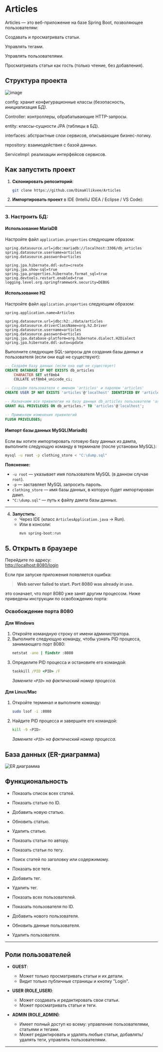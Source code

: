 # Articles

Articles — это веб-приложение на базе Spring Boot, позволяющее пользователям:

Создавать и просматривать статьи.

Управлять тегами.

Управлять пользователями.

Просматривать статьи как гость (только чтение, без добавления).

## Структура проекта

![image](https://github.com/user-attachments/assets/292b7837-fed4-466a-ba69-028d9227ea44)

config: хранит конфигурационные классы (безопасность, инициализация БД).

Controller: контроллеры, обрабатывающие HTTP-запросы.

entity: классы-сущности JPA (таблицы в БД).

interfaces: абстрактные слои сервисов, описывающие бизнес-логику.

repository: взаимодействия с базой данных.

ServiceImpl: реализации интерфейсов сервисов.

## Как запустить проект

1. **Склонировать репозиторий**:
   ```bash
   git clone https://github.com/DimaAllikvee/Articles
   ```
2. **Импортировать проект** в IDE (IntelliJ IDEA / Eclipse / VS Code):


---

### 3. **Настроить БД**:

#### Использование MariaDB

Настройте файл `application.properties` следующим образом:

```properties
spring.datasource.url=jdbc:mariadb://localhost:3306/db_articles
spring.datasource.username=articles
spring.datasource.password=articles

spring.jpa.hibernate.ddl-auto=create
spring.jpa.show-sql=true
spring.jpa.properties.hibernate.format_sql=true
spring.devtools.restart.enabled=true
logging.level.org.springframework.security=DEBUG
```

#### Использование H2

Настройте файл `application.properties` следующим образом:

```properties
spring.application.name=Articles

spring.datasource.url=jdbc:h2:./data/articles
spring.datasource.driverClassName=org.h2.Driver
spring.datasource.username=articles
spring.datasource.password=articles
spring.jpa.database-platform=org.hibernate.dialect.H2Dialect
spring.jpa.hibernate.ddl-auto=update

```


Выполните следующие SQL-запросы для создания базы данных и пользователя (если они ещё не существуют):

```sql
-- Создаём базу данных (если она ещё не существует)
CREATE DATABASE IF NOT EXISTS db_articles 
    CHARACTER SET utf8mb4 
    COLLATE utf8mb4_unicode_ci;

-- Создаём пользователя с именем 'articles' и паролем 'articles'
CREATE USER IF NOT EXISTS 'articles'@'localhost' IDENTIFIED BY 'articles';

-- Назначаем все привилегии на базу данных db_articles пользователю 'articles'
GRANT ALL PRIVILEGES ON db_articles.* TO 'articles'@'localhost';

-- Применяем изменения привилегий
FLUSH PRIVILEGES;
```

#### Импорт базы данных MySQL(Mariadb)

Если вы хотите импортировать готовую базу данных из дампа, выполните следующую команду в терминале (после установки MySQL):

```bash
mysql -u root -p clothing_store < "C:\dump.sql"
```

**Пояснение:**

- `-u root` — указывает имя пользователя MySQL (в данном случае `root`).
- `-p` — заставляет MySQL запросить пароль.
- `clothing_store` — имя базы данных, в которую будет импортирован дамп.
- `"C:\dump.sql"` — путь к файлу дампа базы данных.

---

4. **Запустить**:
    - Через IDE (класс `ArticlesApplication.java` → Run).
    - Или в консоли:
      ```bash
      mvn spring-boot:run
      ```
## 5. Открыть в браузере

Перейдите по адресу:  
[http://localhost:8080/login](http://localhost:8080/login)

Если при запуске приложения появляется ошибка:
> **Web server failed to start. Port 8080 was already in use.**

это означает, что порт 8080 уже занят другим процессом. Ниже приведены инструкции по освобождению порта:

### Освобождение порта 8080

#### Для Windows

1. Откройте командную строку от имени администратора.
2. Выполните следующую команду, чтобы узнать PID процесса, занимающего порт 8080:
   ```cmd
   netstat -ano | findstr :8080
   ```
3. Определите PID процесса и остановите его командой:
   ```cmd
   taskkill /PID <PID> /F
   ```
   *Замените `<PID>` на фактический номер процесса.*

#### Для Linux/Mac

1. Откройте терминал и выполните команду:
   ```bash
   sudo lsof -i :8080
   ```
2. Найдите PID процесса и завершите его командой:
   ```bash
   kill -9 <PID>
   ```
   *Замените `<PID>` на фактический номер процесса.*



## База данных (ER-диаграмма)

![ER диаграмма](https://github.com/user-attachments/assets/f6d8b4c5-a7cc-44a0-9ac7-19c68d6ac98f)

## Функциональность


- Показать список всех статей.
- Показать статью по ID.
- Добавить новую статью.
- Обновить статью.
- Удалить статью.
- Показать статьи по автору.
- Показать статьи по тегу.
- Поиск статей по заголовку или содержимому.


- Показать все теги.
- Добавить тег.
- Удалить тег.


- Показать всех пользователей.
- Показать пользователя по ID.
- Добавить нового пользователя.
- Обновить данные пользователя.
- Удалить пользователя.

---

## Роли пользователей


- **GUEST**:
    - Может только просматривать статьи и их детали.
    - Видит только публичные страницы и кнопку "Login".

- **USER (ROLE_USER)**:
    - Может создавать и редактировать свои статьи.
    - Может просматривать статьи и теги.


- **ADMIN (ROLE_ADMIN)**:
    - Имеет полный доступ ко всему: управление пользователями, статьями и тегами.
    - Может редактировать и удалять любые статьи, добавлять/удалять теги, управлять пользователями.

---
